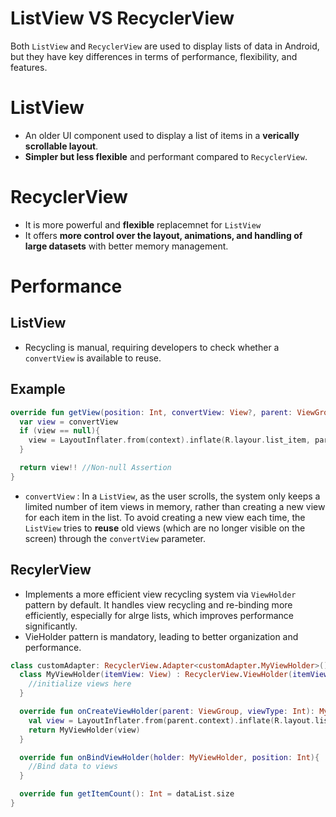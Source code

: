 # ListView VS RecyclerView
Both `ListView` and `RecyclerView` are used to display lists of data in Android, but they have key differences in terms of performance, flexibility, and features.

# ListView
- An older UI component used to display a list of items in a **verically scrollable layout**.
- **Simpler but less flexible** and performant compared to `RecyclerView`.

# RecyclerView
- It is more powerful and **flexible** replacemnet for `ListView`
- It offers **more control over the layout, animations, and handling of large datasets** with better memory management.

# Performance
## ListView
- Recycling is manual, requiring developers to check whether a `convertView` is available to reuse.

## Example
```kt
override fun getView(position: Int, convertView: View?, parent: ViewGroup): View{
  var view = convertView
  if (view == null){
    view = LayoutInflater.from(context).inflate(R.layour.list_item, parent, false)
  }

  return view!! //Non-null Assertion
}
```
- `convertView` : In a `ListView`, as the user scrolls, the system only keeps a limited number of item views in memory, rather than creating a new view for each item in the list.
  To avoid creating a new view each time, the `ListView` tries to **reuse** old views (which are no longer visible on the screen) through the `convertView` parameter.

## RecylerView
- Implements a more efficient view recycling system via `ViewHolder` pattern by default. It handles view recycling and re-binding more efficiently, especially for alrge lists, which improves performance significantly.
- VieHolder pattern is mandatory, leading to better organization and performance.

```kt
class customAdapter: RecyclerView.Adapter<customAdapter.MyViewHolder>(){
  class MyViewHolder(itemView: View) : RecyclerView.ViewHolder(itemView){
    //initialize views here
  }

  override fun onCreateViewHolder(parent: ViewGroup, viewType: Int): MyViewHolder {
    val view = LayoutInflater.from(parent.context).inflate(R.layout.list_item, parent, false)
    return MyViewHolder(view)
  }

  override fun onBindViewHolder(holder: MyViewHolder, position: Int){
    //Bind data to views
  }  

  override fun getItemCount(): Int = dataList.size
}
```
